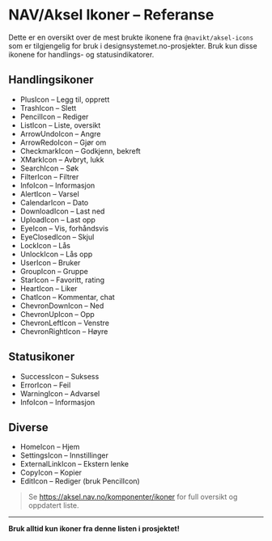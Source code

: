 # NAV/Aksel Ikoner – Referanse

Dette er en oversikt over de mest brukte ikonene fra `@navikt/aksel-icons` som er tilgjengelig for bruk i designsystemet.no-prosjekter. Bruk kun disse ikonene for handlings- og statusindikatorer.

## Handlingsikoner
- PlusIcon – Legg til, opprett
- TrashIcon – Slett
- PencilIcon – Rediger
- ListIcon – Liste, oversikt
- ArrowUndoIcon – Angre
- ArrowRedoIcon – Gjør om
- CheckmarkIcon – Godkjenn, bekreft
- XMarkIcon – Avbryt, lukk
- SearchIcon – Søk
- FilterIcon – Filtrer
- InfoIcon – Informasjon
- AlertIcon – Varsel
- CalendarIcon – Dato
- DownloadIcon – Last ned
- UploadIcon – Last opp
- EyeIcon – Vis, forhåndsvis
- EyeClosedIcon – Skjul
- LockIcon – Lås
- UnlockIcon – Lås opp
- UserIcon – Bruker
- GroupIcon – Gruppe
- StarIcon – Favoritt, rating
- HeartIcon – Liker
- ChatIcon – Kommentar, chat
- ChevronDownIcon – Ned
- ChevronUpIcon – Opp
- ChevronLeftIcon – Venstre
- ChevronRightIcon – Høyre

## Statusikoner
- SuccessIcon – Suksess
- ErrorIcon – Feil
- WarningIcon – Advarsel
- InfoIcon – Informasjon

## Diverse
- HomeIcon – Hjem
- SettingsIcon – Innstillinger
- ExternalLinkIcon – Ekstern lenke
- CopyIcon – Kopier
- EditIcon – Rediger (bruk PencilIcon)

> Se https://aksel.nav.no/komponenter/ikoner for full oversikt og oppdatert liste.

---

**Bruk alltid kun ikoner fra denne listen i prosjektet!**
